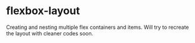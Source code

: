 # flexbox-layout
Creating and nesting multiple flex containers and items. Will try to recreate the layout with cleaner codes soon.
